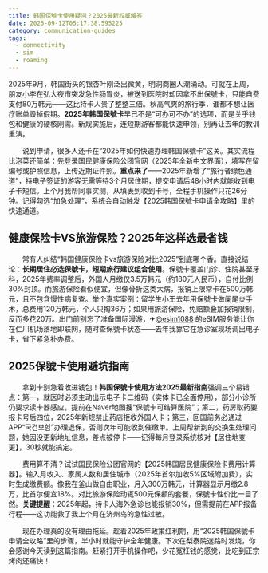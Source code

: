 ```yaml
---
title: 韩国保號卡使用疑问？2025最新权威解答
date: 2025-09-12T05:17:38.595225
category: communication-guides
tags:
  - connectivity
  - sim
  - roaming
---
```


2025年9月，韩国街头的银杏叶刚泛出微黄，明洞商圈人潮涌动。可就在上周，朋友小李在弘大夜市突发急性肠胃炎，被送到医院时却因拿不出保號卡，只能自费支付80万韩元——这比持卡人贵了整整三倍。秋高气爽的旅行季，谁都不想让医疗账单毁掉假期。**2025年韩国保號卡**早已不是“可办可不办”的选项，而是关乎钱包和健康的硬核刚需。新规实施后，连短期游客都能快速申领，别再让去年的教训重演。

　　说到申请，很多人还卡在“2025年如何快速办理韩国保號卡”这关。其实流程比泡菜还简单：先登录国民健康保险公团官网（2025年全新中文界面），填写在留编号或护照信息，上传近期证件照。**重点来了**——2025年新增了“旅行者绿色通道”，持电子签证的游客无需等待3个月居住期，提交申请后48小时内就能收到电子卡短信。上个月我帮同事实测，从填表到收到卡号，全程手机操作只花26分钟。记得勾选“加急处理”，系统会自动触发【2025韩国保號卡申请全攻略】里的快速通道。

## 健康保险卡VS旅游保险？2025年这样选最省钱
　　常有人纠结“韩国健康保险卡vs旅游保险对比2025”到底哪个香。直接说结论：**长期居住必选保號卡，短期旅行建议组合使用**。保號卡覆盖门诊、住院甚至牙科，2025年费率调整后，外国人月缴仅3.5万韩元（约180元人民币），自付比例30%封顶。而旅游保险看似便宜，但像骨折这类大病，报销上限常卡在500万韩元，且不包含慢性病复查。举个真实案例：留学生小王去年用保號卡做阑尾炎手术，总费用120万韩元，个人只掏36万；如果用旅游保险，免赔额叠加报销限制，反而多花20万。出门前别忘了准备国际漫游，✈[@esim1088](https://t.me/s/esim1088) 的eSIM服务能让你在仁川机场落地即联网，随时查保號卡状态——去年我靠它在急诊室现场调出电子卡，省下紧急补办费。

## 2025保號卡使用避坑指南
　　拿到卡别急着收进钱包！**韩国保號卡使用方法2025最新指南**强调三个易错点：第一，就医时必须主动出示电子卡二维码（实体卡已全面停用），部分小诊所仍要求读卡器感应，提前在Naver地图搜“保號卡可结算医院”；第二，药房取药要报卡号后四位，2025年新规禁止药店拒收外国人卡；第三，回国前务必通过APP“국건보험”办理退保，否则次年可能收到催缴单。上周帮新到的交换生处理问题，她因没更新地址信息，差点被停卡——记得每月登录系统核对【居住地变更】，30秒就能搞定。

　　费用算不清？试试国民保险公团官网的【2025韩国居民健康保险卡费用计算器】。输入月收入、家属人数和居住城市（2025年首尔加收5%区域附加费），实时生成缴费额。像我在釜山做自由职业，月入300万韩元，计算器显示月缴2.8万，比首尔便宜18%。对比旅游保险动辄500元保额的套餐，保號卡性价比一目了然。**关键提醒**：2025年起，持卡人海外急诊也能报销30%，但需提前在APP报备行程——这功能救了我上个月在济州岛的急性过敏。

　　现在办理真的没有理由拖延。趁着2025年政策红利期，用“2025韩国保號卡申请全攻略”里的步骤，半小时就能守护全年健康。下次在梨泰院迷路时发烧，你会感谢今天读到这篇指南。赶紧打开手机操作吧，少花冤枉钱的感觉，比吃到正宗烤肉还痛快！